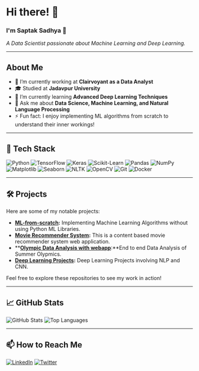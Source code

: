 # Hi there! 👋
### I'm Saptak Sadhya 🚀
_A Data Scientist passionate about Machine Learning and Deep Learning._

---

## About Me
- 🔭 I’m currently working at **Clairvoyant as a Data Analyst**
- 🎓 Studied at **Jadavpur University**
- 🌱 I’m currently learning **Advanced Deep Learning Techniques**
- 💬 Ask me about **Data Science, Machine Learning, and Natural Language Processing**
- ⚡ Fun fact: I enjoy implementing ML algorithms from scratch to understand their inner workings!

---

## 🚀 Tech Stack
![Python](https://img.shields.io/badge/-Python-3776AB?style=flat&logo=python&logoColor=white)
![TensorFlow](https://img.shields.io/badge/-TensorFlow-FF6F00?style=flat&logo=tensorflow&logoColor=white)
![Keras](https://img.shields.io/badge/-Keras-D00000?style=flat&logo=keras&logoColor=white)
![Scikit-Learn](https://img.shields.io/badge/-Scikit--Learn-F7931E?style=flat&logo=scikit-learn&logoColor=white)
![Pandas](https://img.shields.io/badge/-Pandas-150458?style=flat&logo=pandas&logoColor=white)
![NumPy](https://img.shields.io/badge/-NumPy-013243?style=flat&logo=numpy&logoColor=white)
![Matplotlib](https://img.shields.io/badge/-Matplotlib-11557C?style=flat&logo=matplotlib&logoColor=white)
![Seaborn](https://img.shields.io/badge/-Seaborn-3776AB?style=flat&logo=seaborn&logoColor=white)
![NLTK](https://img.shields.io/badge/-NLTK-85EA2D?style=flat&logo=nltk&logoColor=white)
![OpenCV](https://img.shields.io/badge/-OpenCV-5C3EE8?style=flat&logo=opencv&logoColor=white)
![Git](https://img.shields.io/badge/-Git-F05032?style=flat&logo=git&logoColor=white)
![Docker](https://img.shields.io/badge/-Docker-2496ED?style=flat&logo=docker&logoColor=white)

---

## 🛠️ Projects
Here are some of my notable projects:

- **[ML-from-scratch](https://github.com/sad1998/ML-from-scratch):** Implementing Machine Learning Algorithms without using Python ML Libraries.
- **[Movie Recommender System](https://github.com/sad1998/movie-recommender-system-app):** This is a content based movie recommender system web application.
- **[**Olympic Data Analysis with webapp**](https://github.com/sad1998/Olympic-Data-Analysis):**End to end Data Analysis of Summer Olypmics.
- **[Deep Learning Projects](https://github.com/sad1998/Deep-Learning-Projects):** Deep Learning Projects involving NLP and CNN.

Feel free to explore these repositories to see my work in action!

---

## 📈 GitHub Stats
![GitHub Stats](https://github-readme-stats.vercel.app/api?username=sad1998&show_icons=true&theme=radical)
![Top Languages](https://github-readme-stats.vercel.app/api/top-langs/?username=sad1998&layout=compact&theme=radical)

---

## 📫 How to Reach Me
[![LinkedIn](https://img.shields.io/badge/-LinkedIn-0A66C2?style=flat&logo=linkedin&logoColor=white)](https://www.linkedin.com/in/saptaksadhya/)
[![Twitter](https://img.shields.io/badge/-Twitter-1DA1F2?style=flat&logo=twitter&logoColor=white)](https://twitter.com/saptaksadhya)
